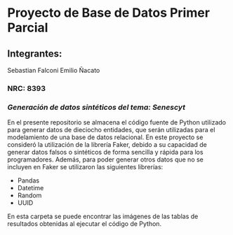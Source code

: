 # Proyecto de Base de Datos Primer Parcial
## Integrantes:
Sebastian Falconi
Emilio Ñacato
### NRC: 8393

### _Generación de datos sintéticos del tema: Senescyt_

En el presente repositorio se almacena el código fuente de Python utilizado para  generar datos de dieciocho entidades, que serán utilizadas para el modelamiento de una base de datos relacional. En este proyecto se consideró la utilización de la librería Faker, debido a su capacidad de generar datos falsos o sintéticos de forma sencilla y rápida para los programadores. Además, para poder generar otros datos que no se incluyen en Faker se utilizaron las siguientes librerías:

- Pandas
- Datetime
- Random
- UUID

En esta carpeta se puede encontrar las imágenes de las tablas de resultados obtenidas al ejecutar el código de Python.
